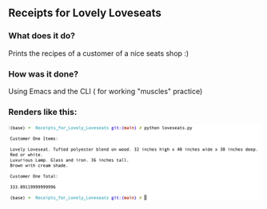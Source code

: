 ## Receipts for Lovely Loveseats

### What does it do?
Prints the recipes of a customer of a nice seats shop :)

### How was it done?
Using Emacs and the CLI ( for working "muscles" practice)

### Renders like this:
![Lovely Loveseats](pic.png)
